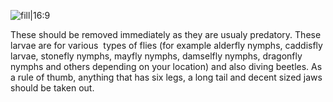 ![fill|16:9](175929dd5e544ed1484405bcabb99827.png)

These should be removed immediately as they are usualy predatory. These larvae are for various  types of flies (for example alderfly nymphs, caddisfly larvae, stonefly nymphs, mayfly nymphs, damselfly nymphs, dragonfly nymphs and others depending on your location) and also diving beetles. As a rule of thumb, anything that has six legs, a long tail and decent sized jaws should be taken out.
